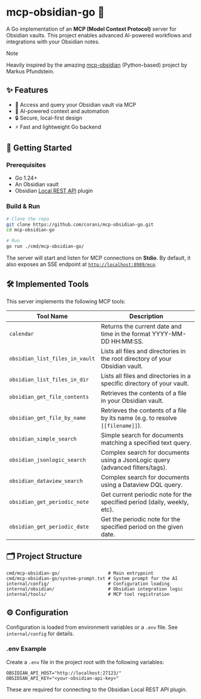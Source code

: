 
# mcp-obsidian-go 🚀

A Go implementation of an **MCP (Model Context Protocol)** server for Obsidian vaults. This project enables advanced AI-powered workflows and integrations with your Obsidian notes.

>[!note]
> Heavily inspired by the amazing [mcp-obsidian](https://github.com/MarkusPfundstein/mcp-obsidian) (Python-based) project by Markus Pfundstein.

## ✨ Features

- 📂 Access and query your Obsidian vault via MCP
- 🧠 AI-powered context and automation
- 🔒 Secure, local-first design
- ⚡ Fast and lightweight Go backend

## 🏁 Getting Started

### Prerequisites

- Go 1.24+
- An Obsidian vault
- Obsidian [Local REST API](https://github.com/coddingtonbear/obsidian-local-rest-api) plugin

### Build & Run

```sh
# Clone the repo
git clone https://github.com/corani/mcp-obsidian-go.git
cd mcp-obsidian-go

# Run
go run ./cmd/mcp-obsidian-go/
```

The server will start and listen for MCP connections on **Stdio**. By default, it also exposes an SSE endpoint at [`http://localhost:8989/mcp`](http://localhost:8989/mcp).

## 🛠️ Implemented Tools

This server implements the following MCP tools:

| Tool Name                      | Description                                                                 |
|---------------------------------|-----------------------------------------------------------------------------|
| `calendar`                     | Returns the current date and time in the format YYYY-MM-DD HH:MM:SS.        |
| `obsidian_list_files_in_vault` | Lists all files and directories in the root directory of your Obsidian vault.|
| `obsidian_list_files_in_dir`   | Lists all files and directories in a specific directory of your vault.       |
| `obsidian_get_file_contents`   | Retrieves the contents of a file in your Obsidian vault.                    |
| `obsidian_get_file_by_name`    | Retrieves the contents of a file by its name (e.g. to resolve `[[filename]]`).|
| `obsidian_simple_search`       | Simple search for documents matching a specified text query.                |
| `obsidian_jsonlogic_search`    | Complex search for documents using a JsonLogic query (advanced filters/tags).|
| `obsidian_dataview_search`     | Complex search for documents using a Dataview DQL query.                    |
| `obsidian_get_periodic_note`   | Get current periodic note for the specified period (daily, weekly, etc).    |
| `obsidian_get_periodic_date`   | Get the periodic note for the specified period on the given date.           |

## 🗂️ Project Structure

```text
cmd/mcp-obsidian-go/                  # Main entrypoint
cmd/mcp-obsidian-go/system-prompt.txt # System prompt for the AI
internal/config/                      # Configuration loading
internal/obsidian/                    # Obsidian integration logic
internal/tools/                       # MCP tool registration
```

## ⚙️ Configuration

Configuration is loaded from environment variables or a `.env` file. See `internal/config` for details.

### .env Example

Create a `.env` file in the project root with the following variables:

```env
OBSIDIAN_API_HOST="http://localhost:27123/"
OBSIDIAN_API_KEY="<your-obsidian-api-key>"
```

These are required for connecting to the Obsidian Local REST API plugin.
